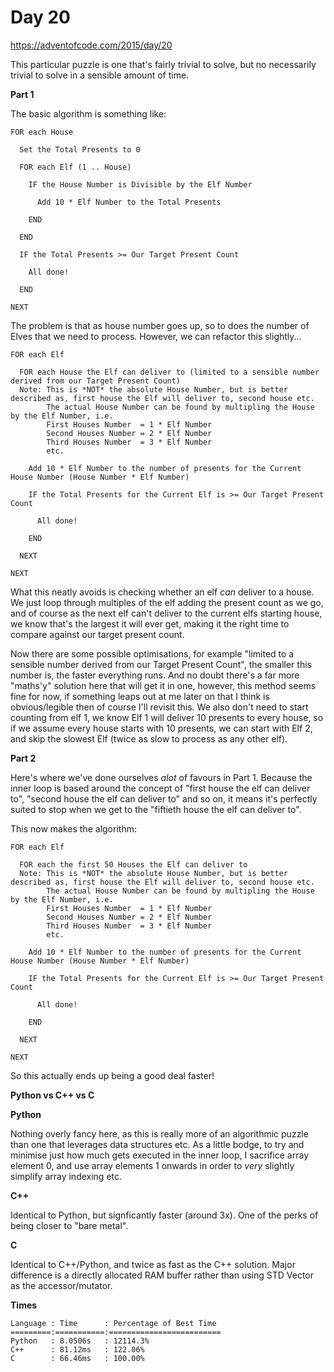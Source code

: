 # Day 20

https://adventofcode.com/2015/day/20

This particular puzzle is one that's fairly trivial to solve, but no necessarily trivial to solve in a sensible amount of time.

**Part 1**

The basic algorithm is something like:

    FOR each House

      Set the Total Presents to 0

      FOR each Elf (1 .. House)

        IF the House Number is Divisible by the Elf Number
        
          Add 10 * Elf Number to the Total Presents
          
        END

      END

      IF the Total Presents >= Our Target Present Count
      
        All done!

      END

    NEXT

The problem is that as house number goes up, so to does the number of Elves that we need to process.  However, we can refactor this slightly...

    FOR each Elf
    
      FOR each House the Elf can deliver to (limited to a sensible number derived from our Target Present Count)
      Note: This is *NOT* the absolute House Number, but is better described as, first house the Elf will deliver to, second house etc.
            The actual House Number can be found by multipling the House by the Elf Number, i.e.
            First Houses Number  = 1 * Elf Number
            Second Houses Number = 2 * Elf Number
            Third Houses Number  = 3 * Elf Number
            etc.

        Add 10 * Elf Number to the number of presents for the Current House Number (House Number * Elf Number)
        
        IF the Total Presents for the Current Elf is >= Our Target Present Count

          All done!

        END
        
      NEXT
      
    NEXT

What this neatly avoids is checking whether an elf *can* deliver to a house.  We just loop through multiples of the elf adding the present count as we go, and of course as the next elf can't deliver to the current elfs starting house, we know that's the largest it will ever get, making it the right time to compare against our target present count.

Now there are some possible optimisations, for example "limited to a sensible number derived from our Target Present Count", the smaller this number is, the faster everything runs.  And no doubt there's a far more "maths'y" solution here that will get it in one, however, this method seems fine for now, if something leaps out at me later on that I think is obvious/legible then of course I'll revisit this.  We also don't need to start counting from elf 1, we know Elf 1 will deliver 10 presents to every house, so if we assume every house starts with 10 presents, we can start with Elf 2, and skip the slowest Elf (twice as slow to process as any other elf).

**Part 2**

Here's where we've done ourselves *alot* of favours in Part 1.  Because the inner loop is based around the concept of "first house the elf can deliver to", "second house the elf can deliver to" and so on, it means it's perfectly suited to stop when we get to the "fiftieth house the elf can deliver to".

This now makes the algorithm:

    FOR each Elf
    
      FOR each the first 50 Houses the Elf can deliver to
      Note: This is *NOT* the absolute House Number, but is better described as, first house the Elf will deliver to, second house etc.
            The actual House Number can be found by multipling the House by the Elf Number, i.e.
            First Houses Number  = 1 * Elf Number
            Second Houses Number = 2 * Elf Number
            Third Houses Number  = 3 * Elf Number
            etc.

        Add 10 * Elf Number to the number of presents for the Current House Number (House Number * Elf Number)
        
        IF the Total Presents for the Current Elf is >= Our Target Present Count

          All done!

        END
        
      NEXT
      
    NEXT

So this actually ends up being a good deal faster!

**Python vs C++ vs C**

**Python**

Nothing overly fancy here, as this is really more of an algorithmic puzzle than one that leverages data structures etc.  As a little bodge, to try and minimise just how much gets executed in the inner loop, I sacrifice array element 0, and use array elements 1 onwards in order to *very* slightly simplify array indexing etc.

**C++**

Identical to Python, but signficantly faster (around 3x).  One of the perks of being closer to "bare metal".

**C**

Identical to C++/Python, and twice as fast as the C++ solution.  Major difference is a directly allocated RAM buffer rather than using STD Vector as the accessor/mutator.

**Times**

    Language : Time      : Percentage of Best Time
    =========:===========:=========================
    Python   : 8.0506s   : 12114.3%
    C++      : 81.12ms   : 122.06%
    C        : 66.46ms   : 100.00%
